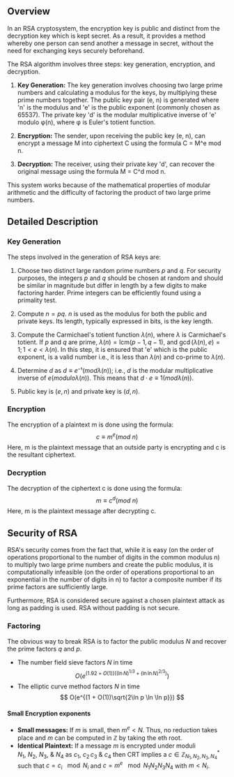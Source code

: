 
## Overview

In an RSA cryptosystem, the encryption key is public and distinct from the decryption key which is kept secret. As a result, it provides a method whereby one person can send another a message in secret, without the need for exchanging keys securely beforehand.

The RSA algorithm involves three steps: key generation, encryption, and decryption.

1. **Key Generation:** The key generation involves choosing two large prime numbers and calculating a modulus for the keys, by multiplying these prime numbers together. The public key pair (e, n) is generated where 'n' is the modulus and 'e' is the public exponent (commonly chosen as 65537). The private key 'd' is the modular multiplicative inverse of 'e' modulo φ(n), where φ is Euler's totient function.

2. **Encryption:** The sender, upon receiving the public key (e, n), can encrypt a message M into ciphertext C using the formula C = M^e mod n.

3. **Decryption:** The receiver, using their private key 'd', can recover the original message using the formula M = C^d mod n.

This system works because of the mathematical properties of modular arithmetic and the difficulty of factoring the product of two large prime numbers.

## Detailed Description

### Key Generation
The steps involved in the generation of RSA keys are:

1. Choose two distinct large random prime numbers $p$ and $q$. For security purposes, the integers $p$ and $q$ should be chosen at random and should be similar in magnitude but differ in length by a few digits to make factoring harder. Prime integers can be efficiently found using a primality test.

2. Compute $n = pq$. $n$ is used as the modulus for both the public and private keys. Its length, typically expressed in bits, is the key length.

3. Compute the Carmichael's totient function $λ(n)$, where $λ$ is Carmichael's totient. If $p$ and $q$ are prime, $λ(n) = \text{lcm}(p − 1, q − 1)$, and $\gcd(λ(n), e) = 1 ; 1 < e < λ(n)$. In this step, it is ensured that 'e' which is the public exponent, is a valid number i.e., it is less than $λ(n)$ and co-prime to $λ(n)$. 

4. Determine $d$ as $d ≡ e⁻¹ (mod λ(n))$; i.e., $d$ is the modular multiplicative inverse of $e (modulo λ(n))$. This means that $d \cdot e ≡ 1 (mod λ(n))$. 

5. Public key is $(e, n)$ and private key is $(d, n)$.

### Encryption
The encryption of a plaintext m is done using the formula:
$$
c ≡ m^e (mod\ n)
$$
Here, m is the plaintext message that an outside party is encrypting and c is the resultant ciphertext.

### Decryption
The decryption of the ciphertext c is done using the formula:
$$
m ≡ c^d (mod\ n)
$$
Here, m is the plaintext message after decrypting c.

## Security of RSA
RSA's security comes from the fact that, while it is easy (on the order of operations proportional to the number of digits in the common modulus n) to multiply two large prime numbers and create the public modulus, it is computationally infeasible (on the order of operations proportional to an exponential in the number of digits in n) to factor a composite number if its prime factors are sufficiently large.

Furthermore, RSA is considered secure against a chosen plaintext attack as long as padding is used. RSA without padding is not secure.

### Factoring
The obvious way to break RSA is to factor the public modulus $N$ and recover the prime factors $q$ and $p$. 
- The number field sieve factors $N$ in time $$
O(e^{(1.92 + O(1))((\ln N)^{1/3} + (\ln \ln N)^{2/3})})
$$
- The elliptic curve method factors $N$ in time $$
	O(e^{(1 + O(1))\sqrt{2\ln p \ln \ln p}})
	$$
#### Small Encryption exponents

- **Small messages:** If $m$ is small, then $m^e < N$. Thus, no reduction takes place and $m$ can be computed in $\mathbb{Z}$ by taking the eth root. 
- **Identical Plaintext:** If a message $m$ is encrypted under moduli $N_1,\ N_2,\ N_3,\ \&\ N_4$ as $c_1,\ c_2\, c_3\ \&\ c_4$ then CRT implies a $c \in \mathbb{Z}^*_{N_1,N_2,N_3,N_4}$ such that $c = c_i\ \mod N_i$ and $c = m^e\ \mod N_1N_2N_3N_4$ with $m < N_i$. 

